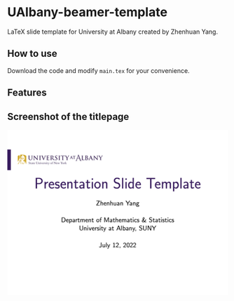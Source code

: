 # UAlbany-beamer-template

LaTeX slide template for University at Albany created by Zhenhuan Yang.

## How to use

Download the code and modify `main.tex` for your convenience.

## Features



## Screenshot of the titlepage

<img src="titlepage.png" width="600">
